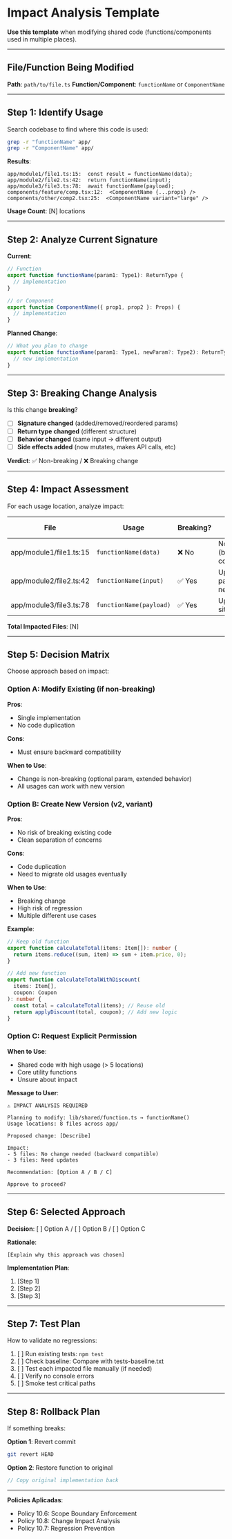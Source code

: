 # Impact Analysis Template

**Use this template** when modifying shared code (functions/components used in multiple places).

---

## File/Function Being Modified

**Path**: `path/to/file.ts`
**Function/Component**: `functionName` or `ComponentName`

---

## Step 1: Identify Usage

Search codebase to find where this code is used:

```bash
grep -r "functionName" app/
grep -r "ComponentName" app/
```

**Results**:
```
app/module1/file1.ts:15:  const result = functionName(data);
app/module2/file2.ts:42:  return functionName(input);
app/module3/file3.ts:78:  await functionName(payload);
components/feature/comp.tsx:12:  <ComponentName {...props} />
components/other/comp2.tsx:25:  <ComponentName variant="large" />
```

**Usage Count**: [N] locations

---

## Step 2: Analyze Current Signature

**Current**:
```typescript
// Function
export function functionName(param1: Type1): ReturnType {
  // implementation
}

// or Component
export function ComponentName({ prop1, prop2 }: Props) {
  // implementation
}
```

**Planned Change**:
```typescript
// What you plan to change
export function functionName(param1: Type1, newParam?: Type2): ReturnType {
  // new implementation
}
```

---

## Step 3: Breaking Change Analysis

Is this change **breaking**?

- [ ] **Signature changed** (added/removed/reordered params)
- [ ] **Return type changed** (different structure)
- [ ] **Behavior changed** (same input → different output)
- [ ] **Side effects added** (now mutates, makes API calls, etc)

**Verdict**: ✅ Non-breaking / ❌ Breaking change

---

## Step 4: Impact Assessment

For each usage location, analyze impact:

| File | Usage | Breaking? | Action Needed |
|------|-------|-----------|---------------|
| app/module1/file1.ts:15 | `functionName(data)` | ❌ No | None (backward compatible) |
| app/module2/file2.ts:42 | `functionName(input)` | ✅ Yes | Update to pass newParam |
| app/module3/file3.ts:78 | `functionName(payload)` | ✅ Yes | Update call site |

**Total Impacted Files**: [N]

---

## Step 5: Decision Matrix

Choose approach based on impact:

### Option A: Modify Existing (if non-breaking)

**Pros**:
- Single implementation
- No code duplication

**Cons**:
- Must ensure backward compatibility

**When to Use**:
- Change is non-breaking (optional param, extended behavior)
- All usages can work with new version

### Option B: Create New Version (v2, variant)

**Pros**:
- No risk of breaking existing code
- Clean separation of concerns

**Cons**:
- Code duplication
- Need to migrate old usages eventually

**When to Use**:
- Breaking change
- High risk of regression
- Multiple different use cases

**Example**:
```typescript
// Keep old function
export function calculateTotal(items: Item[]): number {
  return items.reduce((sum, item) => sum + item.price, 0);
}

// Add new function
export function calculateTotalWithDiscount(
  items: Item[],
  coupon: Coupon
): number {
  const total = calculateTotal(items); // Reuse old
  return applyDiscount(total, coupon); // Add new logic
}
```

### Option C: Request Explicit Permission

**When to Use**:
- Shared code with high usage (> 5 locations)
- Core utility functions
- Unsure about impact

**Message to User**:
```
⚠️ IMPACT ANALYSIS REQUIRED

Planning to modify: lib/shared/function.ts → functionName()
Usage locations: 8 files across app/

Proposed change: [Describe]

Impact:
- 5 files: No change needed (backward compatible)
- 3 files: Need updates

Recommendation: [Option A / B / C]

Approve to proceed?
```

---

## Step 6: Selected Approach

**Decision**: [ ] Option A / [ ] Option B / [ ] Option C

**Rationale**:
```
[Explain why this approach was chosen]
```

**Implementation Plan**:
1. [Step 1]
2. [Step 2]
3. [Step 3]

---

## Step 7: Test Plan

How to validate no regressions:

1. [ ] Run existing tests: `npm test`
2. [ ] Check baseline: Compare with tests-baseline.txt
3. [ ] Test each impacted file manually (if needed)
4. [ ] Verify no console errors
5. [ ] Smoke test critical paths

---

## Step 8: Rollback Plan

If something breaks:

**Option 1**: Revert commit
```bash
git revert HEAD
```

**Option 2**: Restore function to original
```typescript
// Copy original implementation back
```

---

**Policies Aplicadas**:
- Policy 10.6: Scope Boundary Enforcement
- Policy 10.8: Change Impact Analysis
- Policy 10.7: Regression Prevention
